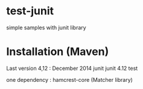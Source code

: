 # test-junit
simple samples with junit library

# Installation (Maven)
Last version 4,12 : December 2014
<dependency>
  <groupId>junit</groupId>
  <artifactId>junit</artifactId>
  <version>4.12</version>
  <scope>test</scope>
</dependency>

one dependency : hamcrest-core (Matcher library)
